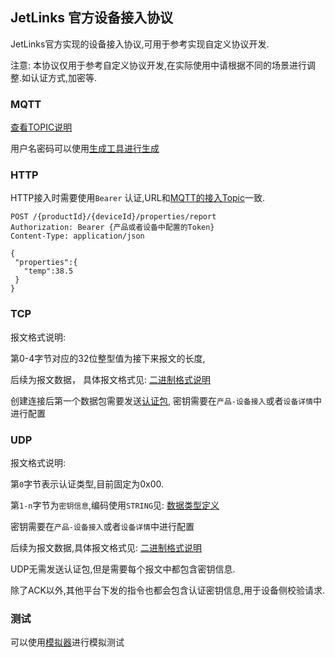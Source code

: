 ## JetLinks 官方设备接入协议

JetLinks官方实现的设备接入协议,可用于参考实现自定义协议开发.

注意: 本协议仅用于参考自定义协议开发,在实际使用中请根据不同的场景进行调整.如认证方式,加密等.

### MQTT

[查看TOPIC说明](http://doc.jetlinks.cn/dev-guide/jetlinks-protocol-support.html)

用户名密码可以使用[生成工具进行生成](http://doc.jetlinks.cn/basics-guide/mqtt-auth-generator.html)

### HTTP

HTTP接入时需要使用`Bearer`
认证,URL和[MQTT的接入Topic]((http://doc.jetlinks.cn/basics-guide/jetlinks-protocol-support.html))一致.

```http request
POST /{productId}/{deviceId}/properties/report
Authorization: Bearer {产品或者设备中配置的Token}
Content-Type: application/json

{
 "properties":{
   "temp":38.5
 }
}
```

### TCP

报文格式说明:

第0-4字节对应的32位整型值为接下来报文的长度,

后续为报文数据，
具体报文格式见: [二进制格式说明](binary-protocol.md)

创建连接后第一个数据包需要发送[认证包](binary-protocol.md#0x01-online-首次连接),
密钥需要在`产品-设备接入`或者`设备详情`中进行配置

### UDP

报文格式说明:

第`0`字节表示认证类型,目前固定为0x00.

第`1-n`字节为`密钥信息`,编码使用`STRING`见: [数据类型定义](binary-protocol.md#数据类型)

密钥需要在`产品-设备接入`或者`设备详情`中进行配置

后续为报文数据,具体报文格式见: [二进制格式说明](binary-protocol.md)

UDP无需发送认证包,但是需要每个报文中都包含密钥信息.

除了ACK以外,其他平台下发的指令也都会包含认证密钥信息,用于设备侧校验请求.


### 测试

可以使用[模拟器](http://github.com/jetlinks/device-simulator)进行模拟测试
